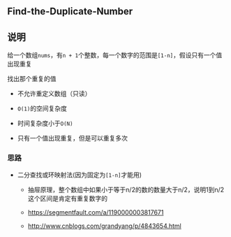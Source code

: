 ## Find-the-Duplicate-Number

## 说明

给一个数组`nums`，有`n + 1`个整数，每一个数字的范围是`[1-n]`，假设只有一个值出现重复

找出那个重复的值

- 不允许重定义数组（只读）

- `O(1)`的空间复杂度

- 时间复杂度小于`O(N)`

- 只有一个值出现重复，但是可以重复多次

### 思路

- 二分查找或环映射法(因为固定为`[1-n]`才能用)

    - 抽屉原理，整个数组中如果小于等于n/2的数的数量大于n/2，说明1到n/2这个区间是肯定有重复数字的

    - https://segmentfault.com/a/1190000003817671
    
    - http://www.cnblogs.com/grandyang/p/4843654.html

